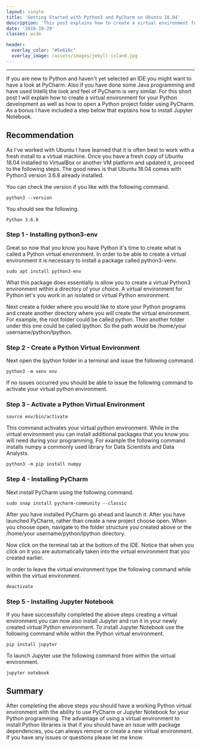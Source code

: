 ```yaml
---
layout: single
title: 'Getting Started with Python3 and PyCharm on Ubuntu 18.04'
description: 'This post explains how to create a virtual environment for Python development as well as how to open a Python project folder using PyCharm. As a bonus I have included a step below that explains how to install Jupyter Notebook.'
date: '2019-10-29'
classes: wide

header:
  overlay_color: "#5e616c"
  overlay_image: /assets/images/jekyll-island.jpg
---
```


--------------------------------------------

If you are new to Python and haven't yet selected an IDE you might want to have a look at PyCharm. Also if you have done some Java programming and have used Intellij the look and feel of PyCharm is very similar. For this short post I will explain how to create a virtual environment for your Python development as well as how to open a Python project folder using PyCharm.  As a bonus I have included a step below that explains how to install Jupyter Notebook.  

## Recommendation

As I've worked with Ubuntu I have learned that it is often best to work with a fresh install to a virtual machine. Once you have a fresh copy of Ubuntu 18.04 installed to VirtualBox or another VM platform and updated it, proceed to the following steps. The good news is that Ubuntu 18.04 comes with Python3 version 3.6.8 already installed. 

You can check the version if you like with the following command. 

```
python3 --version
```
You should see the following.  

```
Python 3.6.8
```
### Step 1 - Installing python3-env

Great so now that you know you have Python it's time to create what is called a Python virtual environment. In order to be able to create a virtual environment it is necessary to install a package called python3-venv.  
```
sudo apt install python3-env
```
What this package does essentially is allow you to create a virtual Python3 environment within a directory of your choice. A virtual environment for Python let's you work in an isolated or virtual Python environment.  

Next create a folder where you would like to store your Python programs and create another directory where you will create the virtual environment. For example, the root folder could be called python.  Then another folder under this one could be called lpython.  So the path would be /home/your username/python/lpython.  

### Step 2 - Create a Python Virtual Environment

Next open the lpython folder in a terminal and issue the following command.
```
python3 -m venv env
```
If no issues occurred you should be able to issue the following command to activate your virtual python environment. 

### Step 3 - Activate a Python Virtual Environment

```
source env/bin/activate
```
This command activates your virtual python environment.  While in the virtual environment you can install additional packages that you know you will need during your programming. For example the following command installs numpy a commonly used library for Data Scientists and Data Analysts.
```
python3 -m pip install numpy
```
### Step 4 - Installing PyCharm

Next install PyCharm using the following command.

```
sudo snap install pycharm-community --classic
```
After you have installed PyCharm go ahead and launch it.  After you have launched PyCharm, rather than create a new project choose open.  When you choose open, navigate to the folder structure you created above or the /home/your username/python/lpython directory.  

Now click on the terminal tab at the bottom of the IDE.  Notice that when you click on it you are automatically taken into the virtual environment that you created earlier.  

In order to leave the virtual environment type the following command while within the virtual environment. 
```
deactivate
```

### Step 5 - Installing Jupyter Notebook

If you have successfully completed the above steps creating a virtual environment you can now also install Jupyter and run it in your newly created virtual Python environment.  To install Jupyter Notebook use the following command while within the Python virtual environment. 

```
pip install jupyter
```

To launch Jupyter use the following command from within the virtual environment. 

```
jupyter notebook
```

## Summary

After completing the above steps you should have a working Python virtual environment with the ability to use PyCharm or Jupyter Notebook for your Python programming.   The advantage of using a virtual environment to install Python libraries is that if you should have an issue with package dependencies, you can always remove or create a new virtual environment. If you have any issues or questions please let me know.  
